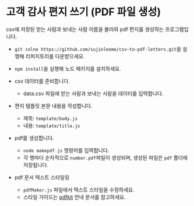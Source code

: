 # 고객 감사 편지 쓰기 (PDF 파일 생성)
 
csv에 저장된 받는 사람과 보내는 사람 이름을 불러와 pdf 편지를 생성하는 프로그램입니다.

* `git colne https://github.com/sujinleeme/csv-to-pdf-letters.git`을 실행해 리퍼지토리를 다운받으세요.

* `npm install`을 실행해 노드 패키지를 설치하세요.
 
* csv 데이터를 준비합니다.
    * data.csv 파일에 받는 사람과 보내는 사람을 데이터를 입력합니다.
    
* 편지 템플릿 본문 내용을 작성합니다.
    * 제목: `template/body.js`
    * 내용: `template/title.js`
    
* pdf를 생성합니다.
    * `node makepdf.js` 명령어를 입력합니다.
    * 각 행마다 순차적으로 `number.pdf`파일이 생성되며, 생성된 파일은 `pdf` 폴더에 저장됩니다.

* pdf 문서 텍스트 스타일링
    *  `pdfMaker.js` 파일에서 텍스트 스타일을 수정하세요.
    * 스타일 가이드는 [pdfkit](https://github.com/devongovett/pdfkit) 안내 문서를 참고하세요. 
    
